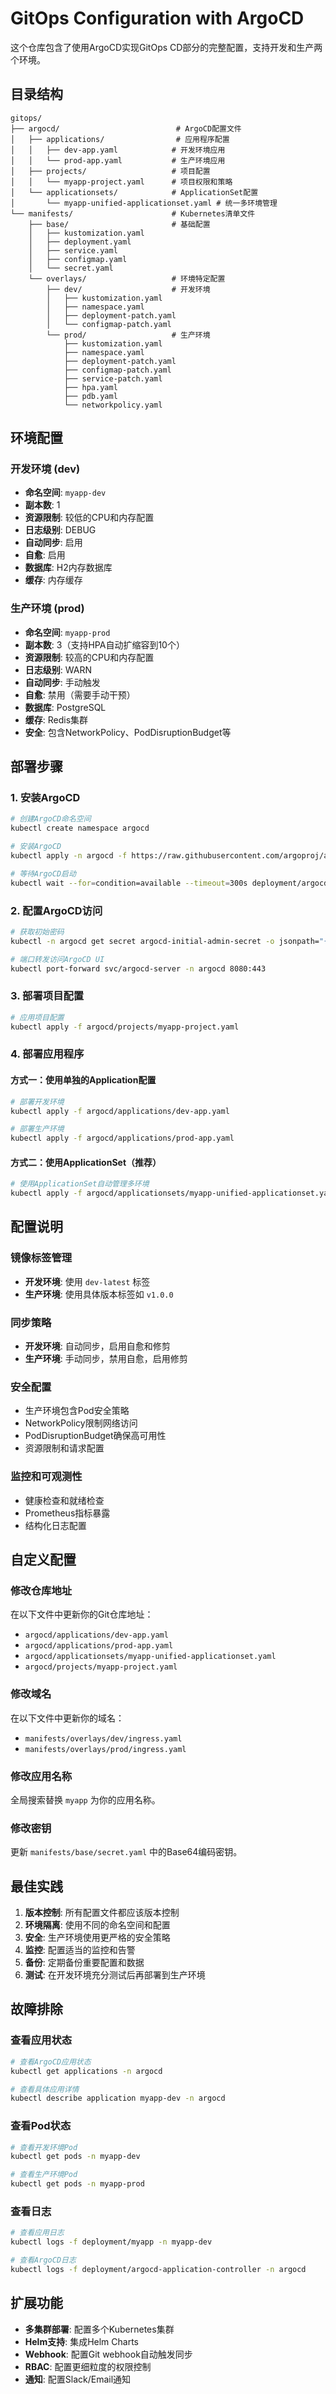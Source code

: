 # GitOps Configuration with ArgoCD

这个仓库包含了使用ArgoCD实现GitOps CD部分的完整配置，支持开发和生产两个环境。

## 目录结构

```
gitops/
├── argocd/                          # ArgoCD配置文件
│   ├── applications/                # 应用程序配置
│   │   ├── dev-app.yaml            # 开发环境应用
│   │   └── prod-app.yaml           # 生产环境应用
│   ├── projects/                   # 项目配置
│   │   └── myapp-project.yaml      # 项目权限和策略
│   └── applicationsets/            # ApplicationSet配置
│       └── myapp-unified-applicationset.yaml # 统一多环境管理
└── manifests/                      # Kubernetes清单文件
    ├── base/                       # 基础配置
    │   ├── kustomization.yaml
    │   ├── deployment.yaml
    │   ├── service.yaml
    │   ├── configmap.yaml
    │   └── secret.yaml
    └── overlays/                   # 环境特定配置
        ├── dev/                    # 开发环境
        │   ├── kustomization.yaml
        │   ├── namespace.yaml
        │   ├── deployment-patch.yaml
        │   └── configmap-patch.yaml
        └── prod/                   # 生产环境
            ├── kustomization.yaml
            ├── namespace.yaml
            ├── deployment-patch.yaml
            ├── configmap-patch.yaml
            ├── service-patch.yaml
            ├── hpa.yaml
            ├── pdb.yaml
            └── networkpolicy.yaml
```

## 环境配置

### 开发环境 (dev)
- **命名空间**: `myapp-dev`
- **副本数**: 1
- **资源限制**: 较低的CPU和内存配置
- **日志级别**: DEBUG
- **自动同步**: 启用
- **自愈**: 启用
- **数据库**: H2内存数据库
- **缓存**: 内存缓存

### 生产环境 (prod)
- **命名空间**: `myapp-prod`
- **副本数**: 3（支持HPA自动扩缩容到10个）
- **资源限制**: 较高的CPU和内存配置
- **日志级别**: WARN
- **自动同步**: 手动触发
- **自愈**: 禁用（需要手动干预）
- **数据库**: PostgreSQL
- **缓存**: Redis集群
- **安全**: 包含NetworkPolicy、PodDisruptionBudget等

## 部署步骤

### 1. 安装ArgoCD

```bash
# 创建ArgoCD命名空间
kubectl create namespace argocd

# 安装ArgoCD
kubectl apply -n argocd -f https://raw.githubusercontent.com/argoproj/argo-cd/stable/manifests/install.yaml

# 等待ArgoCD启动
kubectl wait --for=condition=available --timeout=300s deployment/argocd-server -n argocd
```

### 2. 配置ArgoCD访问

```bash
# 获取初始密码
kubectl -n argocd get secret argocd-initial-admin-secret -o jsonpath="{.data.password}" | base64 -d

# 端口转发访问ArgoCD UI
kubectl port-forward svc/argocd-server -n argocd 8080:443
```

### 3. 部署项目配置

```bash
# 应用项目配置
kubectl apply -f argocd/projects/myapp-project.yaml
```

### 4. 部署应用程序

#### 方式一：使用单独的Application配置

```bash
# 部署开发环境
kubectl apply -f argocd/applications/dev-app.yaml

# 部署生产环境
kubectl apply -f argocd/applications/prod-app.yaml
```

#### 方式二：使用ApplicationSet（推荐）

```bash
# 使用ApplicationSet自动管理多环境
kubectl apply -f argocd/applicationsets/myapp-unified-applicationset.yaml
```

## 配置说明

### 镜像标签管理
- **开发环境**: 使用 `dev-latest` 标签
- **生产环境**: 使用具体版本标签如 `v1.0.0`

### 同步策略
- **开发环境**: 自动同步，启用自愈和修剪
- **生产环境**: 手动同步，禁用自愈，启用修剪

### 安全配置
- 生产环境包含Pod安全策略
- NetworkPolicy限制网络访问
- PodDisruptionBudget确保高可用性
- 资源限制和请求配置

### 监控和可观测性
- 健康检查和就绪检查
- Prometheus指标暴露
- 结构化日志配置

## 自定义配置

### 修改仓库地址
在以下文件中更新你的Git仓库地址：
- `argocd/applications/dev-app.yaml`
- `argocd/applications/prod-app.yaml`
- `argocd/applicationsets/myapp-unified-applicationset.yaml`
- `argocd/projects/myapp-project.yaml`

### 修改域名
在以下文件中更新你的域名：
- `manifests/overlays/dev/ingress.yaml`
- `manifests/overlays/prod/ingress.yaml`

### 修改应用名称
全局搜索替换 `myapp` 为你的应用名称。

### 修改密钥
更新 `manifests/base/secret.yaml` 中的Base64编码密钥。

## 最佳实践

1. **版本控制**: 所有配置文件都应该版本控制
2. **环境隔离**: 使用不同的命名空间和配置
3. **安全**: 生产环境使用更严格的安全策略
4. **监控**: 配置适当的监控和告警
5. **备份**: 定期备份重要配置和数据
6. **测试**: 在开发环境充分测试后再部署到生产环境

## 故障排除

### 查看应用状态
```bash
# 查看ArgoCD应用状态
kubectl get applications -n argocd

# 查看具体应用详情
kubectl describe application myapp-dev -n argocd
```

### 查看Pod状态
```bash
# 查看开发环境Pod
kubectl get pods -n myapp-dev

# 查看生产环境Pod
kubectl get pods -n myapp-prod
```

### 查看日志
```bash
# 查看应用日志
kubectl logs -f deployment/myapp -n myapp-dev

# 查看ArgoCD日志
kubectl logs -f deployment/argocd-application-controller -n argocd
```

## 扩展功能

- **多集群部署**: 配置多个Kubernetes集群
- **Helm支持**: 集成Helm Charts
- **Webhook**: 配置Git webhook自动触发同步
- **RBAC**: 配置更细粒度的权限控制
- **通知**: 配置Slack/Email通知